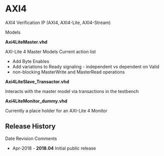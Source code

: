 # AXI4
AXI4 Verification IP (AXI4, AXI4-Lite, AXI4-Stream)

Models

**Axi4LiteMaster.vhd**

  AXI-Lite 4 Master Models
  Current action list
  - Add Byte Enables
  - Add variations to Ready signaling - independent vs dependent on Valid
  - non-blocking MasterWrite and MasterRead operations
  
**Axi4LiteSlave_Transactor.vhd**

  Interacts with the master model via transactions in the testbench

**Axi4LiteMonitor_dummy.vhd**

Currently a place holder for an AXI-Lite 4 Monitor

## Release History
Date        Revision    Comments
- Apr-2018 - **2018.04**   Initial public release    